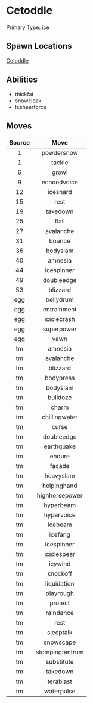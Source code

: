 # Cetoddle  
Primary Type: ice  
  
## Spawn Locations  
[Cetoddle](/data/spawn_presets/cetoddle.md)  
  
## Abilities  
  * thickfat
  * snowcloak
  * h:sheerforce
  
  
## Moves  
  
| Source | Move |  
|:---:|:---:|  
| 1 | powdersnow |  
| 1 | tackle |  
| 6 | growl |  
| 9 | echoedvoice |  
| 12 | iceshard |  
| 15 | rest |  
| 19 | takedown |  
| 25 | flail |  
| 27 | avalanche |  
| 31 | bounce |  
| 36 | bodyslam |  
| 40 | amnesia |  
| 44 | icespinner |  
| 49 | doubleedge |  
| 53 | blizzard |  
| egg | bellydrum |  
| egg | entrainment |  
| egg | iciclecrash |  
| egg | superpower |  
| egg | yawn |  
| tm | amnesia |  
| tm | avalanche |  
| tm | blizzard |  
| tm | bodypress |  
| tm | bodyslam |  
| tm | bulldoze |  
| tm | charm |  
| tm | chillingwater |  
| tm | curse |  
| tm | doubleedge |  
| tm | earthquake |  
| tm | endure |  
| tm | facade |  
| tm | heavyslam |  
| tm | helpinghand |  
| tm | highhorsepower |  
| tm | hyperbeam |  
| tm | hypervoice |  
| tm | icebeam |  
| tm | icefang |  
| tm | icespinner |  
| tm | iciclespear |  
| tm | icywind |  
| tm | knockoff |  
| tm | liquidation |  
| tm | playrough |  
| tm | protect |  
| tm | raindance |  
| tm | rest |  
| tm | sleeptalk |  
| tm | snowscape |  
| tm | stompingtantrum |  
| tm | substitute |  
| tm | takedown |  
| tm | terablast |  
| tm | waterpulse |  
  
